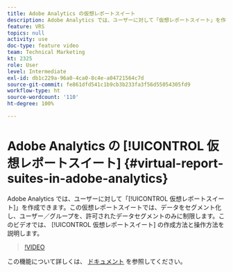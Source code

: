 ```yaml
---
title: Adobe Analytics の仮想レポートスイート
description: Adobe Analytics では、ユーザーに対して「仮想レポートスイート」を作成できます。この仮想レポートスイートでは、データをセグメント化し、ユーザー／グループを、許可されたデータセグメントのみに制限します。 このビデオでは、仮想レポートスイートの作成方法と操作方法を説明します。
feature: VRS
topics: null
activity: use
doc-type: feature video
team: Technical Marketing
kt: 2325
role: User
level: Intermediate
exl-id: db1c229a-96a0-4ca0-8c4e-a04721564c7d
source-git-commit: fe861dfd541c1b9cb3b233fa3f56d55054305fd9
workflow-type: ht
source-wordcount: '110'
ht-degree: 100%

---
```


# Adobe Analytics の [!UICONTROL 仮想レポートスイート] {#virtual-report-suites-in-adobe-analytics}

Adobe Analytics では、ユーザーに対して「[!UICONTROL 仮想レポートスイート]」を作成できます。この仮想レポートスイートでは、データをセグメント化し、ユーザー／グループを、許可されたデータセグメントのみに制限します。このビデオでは、 [!UICONTROL 仮想レポートスイート] の作成方法と操作方法を説明します。

>[!VIDEO](https://video.tv.adobe.com/v/25412/?quality=12)

この機能について詳しくは、 [ドキュメント](https://experienceleague.adobe.com/docs/analytics/components/virtual-report-suites/vrs-about.html?lang=ja) を参照してください。
